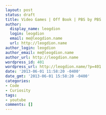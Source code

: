 ```yaml
---
layout: post
status: draft
title: Video Games | Off Book | PBS by PBS
author:
  display_name: leogdion
  login: leogdion
  email: me@leogdion.name
  url: http://leogdion.name
author_login: leogdion
author_email: me@leogdion.name
author_url: http://leogdion.name
wordpress_id: 401
wordpress_url: http://leogdion.name/?p=401
date: '2013-06-01 11:58:20 -0400'
date_gmt: '2013-06-01 15:58:20 -0400'
categories:
- Code
- Curiosity
tags:
- youtube
comments: []
---
```


